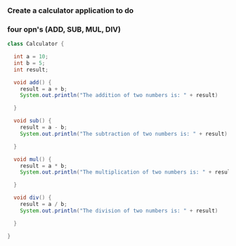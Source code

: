 ### Create a calculator application to do
### four opn's (ADD, SUB, MUL, DIV)

```java
class Calculator {

  int a = 10;
  int b = 5;
  int result;

  void add() {
    result = a + b;
    System.out.println("The addition of two numbers is: " + result)

  }

  void sub() {
    result = a - b;
    System.out.println("The subtraction of two numbers is: " + result)

  }

  void mul() {
    result = a * b;
    System.out.println("The multiplication of two numbers is: " + result)

  }

  void div() {
    result = a / b;
    System.out.println("The division of two numbers is: " + result)

  }

}
```
